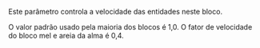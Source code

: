 Este parâmetro controla a velocidade das entidades neste bloco.

O valor padrão usado pela maioria dos blocos é 1,0. O fator de velocidade do bloco mel e areia da alma é 0,4.
